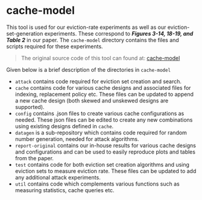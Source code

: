 # cache-model

This tool is used for our eviction-rate experiments as well as our eviction-set-generation experiments. These correspond to **_Figures 3-14, 18-19, and Table 2_** in our paper. The `cache-model` directory contains the files and scripts required for these experiments.

> The original source code of this tool can found at: [cache-model](https://github.com/comparch-security/cache-model)

Given below is a brief description of the directories in `cache-model`

* `attack` contains code required for eviction set creation and search.
* `cache` contains code for various cache designs and associated files for indexing, replacement policy etc. These files can be updated to append a new cache design (both skewed and unskewed designs are supported).
* `config` contains .json files to create various cache configurations as needed. These json files can be edited to create any new combinations using existing designs defined in `cache`.
* `datagen` is a sub-repository which contains code required for random number generation, needed for attack algorithms.
* `report-original` contains our in-house results for various cache designs and configurations and can be used to easily reproduce plots and tables from the paper.
* `test` contains code for both eviction set creation algorithms and using eviction sets to measure eviction rate. These files can be updated to add any additional attack experiments.
* `util` contains code which complements various functions such as measuring statistics, cache queries etc.